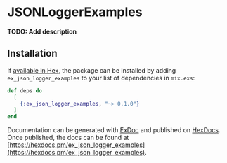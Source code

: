 # JSONLoggerExamples

**TODO: Add description**

## Installation

If [available in Hex](https://hex.pm/docs/publish), the package can be installed
by adding `ex_json_logger_examples` to your list of dependencies in `mix.exs`:

```elixir
def deps do
  [
    {:ex_json_logger_examples, "~> 0.1.0"}
  ]
end
```

Documentation can be generated with [ExDoc](https://github.com/elixir-lang/ex_doc)
and published on [HexDocs](https://hexdocs.pm). Once published, the docs can
be found at [https://hexdocs.pm/ex_json_logger_examples](https://hexdocs.pm/ex_json_logger_examples).

